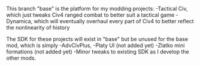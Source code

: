 This branch "base" is the platform for my modding projects:
-Tactical Civ, which just tweaks Civ4 ranged combat to better suit a tactical game
-Dynamica, which will eventually overhaul every part of Civ4 to better reflect the nonlinearity of history

The SDK for these projects will exist in "base" but be unused for the base mod, which is simply
-AdvCivPlus,
-Platy UI (not added yet)
-Zlatko mini formations (not added yet)
-Minor tweaks to existing SDK as I develop the other mods. 

